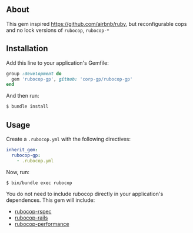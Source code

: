 ## About
This gem inspired https://github.com/airbnb/ruby, but reconfigurable cops and no lock versions of `rubocop`, `rubocop-*` 

## Installation

Add this line to your application's Gemfile:

```ruby
group :development do
  gem 'rubocop-gp', github: 'corp-gp/rubocop-gp'
end
```

And then run:

```bash
$ bundle install
```

## Usage

Create a `.rubocop.yml` with the following directives:

```yaml
inherit_gem:
  rubocop-gp:
    - .rubocop.yml
```

Now, run:

```bash
$ bin/bundle exec rubocop
```

You do not need to include rubocop directly in your application's dependences. This gem will include:
- [rubocop-rspec](https://github.com/rubocop-hq/rubocop-rspec)
- [rubocop-rails](https://github.com/rubocop-hq/rubocop-rails)
- [rubocop-performance](https://github.com/rubocop-hq/rubocop-performance)
